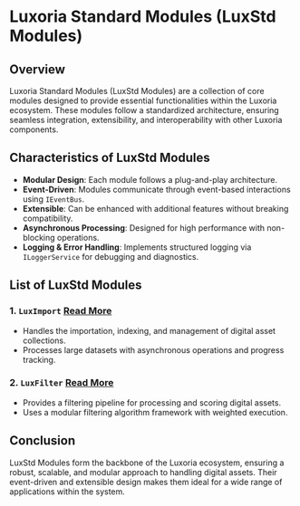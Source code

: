# Luxoria Standard Modules (LuxStd Modules)

## Overview
Luxoria Standard Modules (LuxStd Modules) are a collection of core modules designed to provide essential functionalities within the Luxoria ecosystem. These modules follow a standardized architecture, ensuring seamless integration, extensibility, and interoperability with other Luxoria components.

## Characteristics of LuxStd Modules
- **Modular Design**: Each module follows a plug-and-play architecture.
- **Event-Driven**: Modules communicate through event-based interactions using `IEventBus`.
- **Extensible**: Can be enhanced with additional features without breaking compatibility.
- **Asynchronous Processing**: Designed for high performance with non-blocking operations.
- **Logging & Error Handling**: Implements structured logging via `ILoggerService` for debugging and diagnostics.

## List of LuxStd Modules
### 1. `LuxImport` [Read More](LUXIMPORT.md)
- Handles the importation, indexing, and management of digital asset collections.
- Processes large datasets with asynchronous operations and progress tracking.

### 2. `LuxFilter` [Read More](LUXFILTER.md)
- Provides a filtering pipeline for processing and scoring digital assets.
- Uses a modular filtering algorithm framework with weighted execution.


## Conclusion
LuxStd Modules form the backbone of the Luxoria ecosystem, ensuring a robust, scalable, and modular approach to handling digital assets. Their event-driven and extensible design makes them ideal for a wide range of applications within the system.